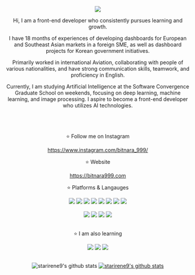 <div align="center">
<img src="https://capsule-render.vercel.app/api?type=wave&color=auto&height=300&section=header&text=Bitnara%20999&fontSize=90" />

Hi, I am a front-end developer who consistently pursues learning and growth.

I have 18 months of experiences of developing dashboards for European and Southeast Asian markets in a foreign SME, as well as dashboard projects for Korean government initiatives.

Primarily worked in international Aviation, collaborating with people of various nationalities, and have strong communication skills, teamwork, and proficiency in English.

Currently, I am studying Artificial Intelligence at the Software Convergence Graduate School on weekends, focusing on deep learning, machine learning, and image processing. 
I aspire to become a front-end developer who utilizes AI technologies. 

<br><br/>  
⭐️ Follow me on Instagram

https://www.instagram.com/bitnara_999/

⭐️ Website

https://bitnara999.com 

⭐️ Platforms & Langauges

<img src="https://img.shields.io/badge/React-61DAFB?style=for-the-badge"/>
<img src="https://img.shields.io/badge/Redux-764ABC?style=for-the-badge"/>
<img src="https://img.shields.io/badge/Redux Toolkit-593D88?style=for-the-badge"/>
<img src="https://img.shields.io/badge/Java Script & ES6-F7DF1E?style=for-the-badge"/>
<img src="https://img.shields.io/badge/TypeScript-green?style=for-the-badge"/>
<img src="https://img.shields.io/badge/HTML5-blue?style=for-the-badge"/>
<img src="https://img.shields.io/badge/CSS3-orange?style=for-the-badge"/>
<img src="https://img.shields.io/badge/Responsive Web Design-red?style=for-the-badge"/>
<br><br/>  
<img src="https://img.shields.io/badge/Github-gray?style=for-the-badge"/>
<img src="https://img.shields.io/badge/Bitbucket-navy?style=for-the-badge"/>
<img src="https://img.shields.io/badge/Visual Studio Code-007ACC?style=for-the-badge"/>
<img src="https://img.shields.io/badge/Intellij IDEA-000000?style=for-the-badge"/>
<br><br/>  

⭐️ I am also learning 

<img src="https://img.shields.io/badge/Python-yellow?style=for-the-badge"/>
<img src="https://img.shields.io/badge/Deep Learning-FF6F00?style=for-the-badge"/>
<img src="https://img.shields.io/badge/Machine Learning-61DAFB?style=for-the-badge"/>
<br><br/> 

![starirene9's github stats](https://github-readme-stats.vercel.app/api?username=starirene9&theme=jolly_icons=true)
[![starirene9's github stats](https://github-readme-stats.vercel.app/api/top-langs/?username=starirene9&show_icons=true&hide_border=true&title_color=004386&icon_color=004386&layout=compact)](https://github.com/starirene9)


</div>





